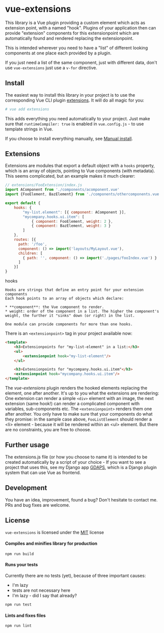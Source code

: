 # vue-extensions

This library is a Vue plugin providing a custom element which acts as extension point, with a named "hook". Plugins of your application then can provide "extension" components for this extensionpoint which are automatically found and rendered replacing the extensionpoint.

This is intended wherever you need to have a "list" of different looking components at one place each provided by a plugin.

If you just need a list of the same component, just with different data, don't use `vue-extensions` just use a `v-for` directive.

## Install

The easiest way to install this library in your project is to use the corresponding Vue CLI plugin [extensions](https://github.com/nerdocs/vue-cli-plugin-extensions). It will do all magic for you:
```bash
# vue add extensions
```

This adds everything you need automatically to your project. Just make sure that `runtimeCompiler: true` is enabled in `vue.config.js` - to use template strings in Vue.

If you choose to install everything manually, see [Manual install](manual-install.md).

## Extensions

Extensions are modules that export a default object with a `hooks` property, which is an array of objects, pointing to Vue components (with metadata). This seems complicated, but an example makes it much clearer:

```javascript
// extensions/FooExtension/index.js
import AComponent from './components/acomponent.vue'
import {FooElement, BazElement} from './components/othercomponents.vue'

export default {
    hooks: {
        "my-list.element": [{ component: AComponent }],
        "mycompany.hooks.ui.item": [
            { component: FooElement, weight: 2 },
            { component: BazElement, weight: 3 }
        ]
    },
    routes: [{
      path: '/foo',
      component: () => import('layouts/MyLayout.vue'),
      children: [
        { path: '', component: () => import('./pages/fooIndex.vue') }
      ]
    }]
}
```

hooks

    Hooks are strings that define an entry point for your extension components
    Each hook points to an array of objects which declare:
    
    * **component**: the Vue component to render.
    * weight: order of the component in a list. The higher the component's weight, the further it "sinks" down (or right) in the list.
    
    One module can provide components for more than one hooks.

There is an `<extensionpoint>` tag in your project available now:

```html
<template>
    <h3>Extensionpoints for "my-list-element" in a list:</h3>
    <ul>
        <extensionpoint hook="my-list-element"/>
    </ul>

    <h3>Extensionpoints for "mycompany.hooks.ui.item"</h3>
    <extensionpoint hook="mycompany.hooks.ui.item"/>
</template>
```

The *vue-extensions* plugin renders the hooked elements replacing the <extensionpoint> element, one after another. It's up to you what the extensions are rendering: One extension can render a simple `<div>` element with an image, the next extension (same hook!) can render a complicated component with variables, sub-components etc. The `<extensionpoint>` renders them one after another. You only have to make sure that your components do what they promise: in the sample case above, `FooListElement` should render a \<li\> element - because it will be rendered within an \<ul\> element. But there are no constraints, you are free to choose.

## Further usage
The extensions.js file (or how you choose to name it) is intended to be created automatically by a script of your choice - If you want to see a project that uses this, see my Django app [GDAPS](https://gdaps.readthedocs.io), which is a Django plugin system that can use Vue as frontend.

## Development

You have an idea, improvement, found a bug? Don't hesitate to contact me. PRs and bug fixes are welcome.

## License

`vue-extensions` is licensed under the [MIT](https://opensource.org/licenses/mit-license.php) license

#### Compiles and minifies library for production
```
npm run build
```

#### Runs your tests
Currently there are no tests (yet), because of three important causes:

* I'm lazy
* tests are not necessary here
* I'm lazy - did I say that already?

```
npm run test
```

#### Lints and fixes files
```
npm run lint
```
